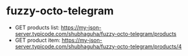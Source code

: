 # fuzzy-octo-telegram

- GET products list: <https://my-json-server.typicode.com/shubhaguha/fuzzy-octo-telegram/products>
- GET product item: <https://my-json-server.typicode.com/shubhaguha/fuzzy-octo-telegram/products/4>
